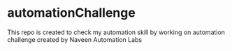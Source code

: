 # automationChallenge
This repo is created to check my automation skill by working on automation challenge created by Naveen Automation Labs
